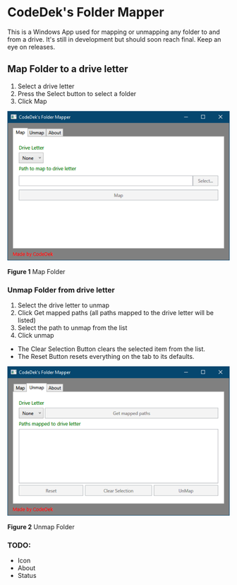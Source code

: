 # CodeDek's Folder Mapper
This is a Windows App used for mapping or unmapping any folder to and from a drive. It's still in development but should soon reach final. Keep an eye on releases.

## Map Folder to a drive letter
1. Select a drive letter
2. Press the Select button to select a folder
3. Click Map

![Map a folder](art\map.png)

**Figure 1** Map Folder

### Unmap Folder from drive letter
1. Select the drive letter to unmap
2. Click Get mapped paths (all paths mapped to the drive letter will be listed)
3. Select the path to unmap from the list
4. Click unmap

- The Clear Selection Button clears the selected item from the list.
- The Reset Button resets everything on the tab to its defaults.

![Unmap a folder](art\unmap.png)

**Figure 2** Unmap Folder

### TODO:

- Icon
- About
- Status
